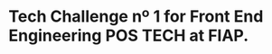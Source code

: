 Tech Challenge nº 1 for Front End Engineering POS TECH at FIAP.
================================================================
